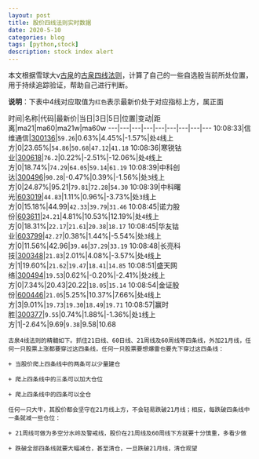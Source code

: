 ```yaml
---
layout: post
title: 股价四线法则实时数据
date: 2020-5-10
categories: blog
tags: [python,stock]
description: stock index alert
---
```



本文根据雪球大v[古泉](https://xueqiu.com/u/7148646888)的[古泉四线法则](https://xueqiu.com/7148646888/130498192)，计算了自己的一些自选股当前所处位置，用于持续追踪验证，帮助自己进行判断。

**说明**：下表中4线对应取值为`红色`表示最新价处于对应指标上方，属正面

时间|名称|代码|最新价|当日|3日|5日|位置|变动|距离|ma21|ma60|ma21w|ma60w
---|---|---|---|---|---|---|---|---
10:08:33|信维通信|[300136](https://xueqiu.com/S/SZ300136)|`59.26`|0.63%|4.45%|-1.57%|处`4`线上方|0|23.65%|`54.86`|`50.68`|`47.12`|`41.18`
10:08:36|寒锐钴业|[300618](https://xueqiu.com/S/SZ300618)|`76.2`|0.22%|-2.51%|-12.06%|处`4`线上方|0|18.74%|`74.29`|`64.05`|`59.14`|`61.19`
10:08:39|中科创达|[300496](https://xueqiu.com/S/SZ300496)|`90.28`|-0.47%|0.39%|-1.56%|处`3`线上方|0|24.87%|95.21|`79.81`|`72.28`|`54.30`
10:08:39|中科曙光|[603019](https://xueqiu.com/S/SH603019)|`44.83`|1.11%|0.96%|-3.73%|处`3`线上方|0|15.18%|44.99|`42.33`|`39.79`|`31.46`
10:08:45|诺力股份|[603611](https://xueqiu.com/S/SH603611)|`24.21`|4.81%|10.53%|12.19%|处`4`线上方|0|18.31%|`22.17`|`21.61`|`20.38`|`18.17`
10:08:45|华友钴业|[603799](https://xueqiu.com/S/SH603799)|`42.27`|0.38%|1.44%|-5.54%|处`3`线上方|0|11.56%|42.96|`39.46`|`37.29`|`33.19`
10:08:48|长亮科技|[300348](https://xueqiu.com/S/SZ300348)|`21.83`|2.01%|4.08%|-3.57%|处`4`线上方|1|19.60%|`21.62`|`19.47`|`18.41`|`14.85`
10:08:51|盛天网络|[300494](https://xueqiu.com/S/SZ300494)|`19.53`|0.62%|-0.20%|-2.41%|处`2`线上方|0|7.34%|20.43|20.22|`18.05`|`15.14`
10:08:54|金证股份|[600446](https://xueqiu.com/S/SH600446)|`21.05`|5.25%|10.37%|7.66%|处`4`线上方|3|9.01%|`19.73`|`19.30`|`18.49`|`19.71`
10:08:57|赢时胜|[300377](https://xueqiu.com/S/SZ300377)|`9.55`|0.74%|1.88%|-1.36%|处`1`线上方|1|-2.64%|9.69|`9.38`|9.58|10.68

```
古泉4线法则的精髓如下。抓住21日线、60日线、21周线及60周线等四条线，外加21月线，任何一只股票上涨都要穿过这四条线，任何一只股票要想爆雷也要先下穿过这四条线：

+ 当股价爬上四条线中的两条可以少量建仓

+ 爬上四条线中的三条可以加大仓位

+ 爬上四条线中的四条可以全仓

任何一只大牛，其股价都会坚守在21月线上方，不会轻易跌破21月线；相反，每跌破四条线中一条就减一些仓位：

+ 21周线可做为多空分水岭及警戒线，股价在21周线及60周线下方就要十分慎重，多看少做

+ 跌破全部四条线就要大幅减仓，甚至清仓，一旦跌破21月线，清仓观望
```